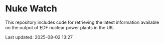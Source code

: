 # Nuke Watch

This repository includes code for retrieving the latest information available on the output of EDF nuclear power plants in the UK.

Last updated: 2025-08-02 13:27